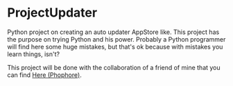 # ProjectUpdater
Python project on creating an auto updater AppStore like.
This project has the purpose on trying Python and his power. Probably a Python programmer will find here some huge mistakes, but that's ok because with mistakes you learn things, isn't?

This project will be done with the collaboration of a friend of mine that you can find [Here (Phophore)](https://github.com/phosphore).

